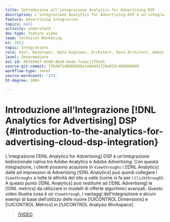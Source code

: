```yaml
---
title: Introduzione all’integrazione Analytics for Advertising DSP
description: L’integrazione Analytics for Advertising DSP è un’integrazione nativa bidirezionale tra Adobe Analytics e Adobe Advertising. Con questa integrazione, i clienti possono acquisire in Analytics i view-through dalle ad impression di Advertising Analytics può quindi collegare i view-through a tutte le attività del sito a valle (proprio come si fa per i click-through). A questo punto Analytics può restituire ad Advertising Cloud le metriche da utilizzare in modelli di offerte algoritmici avanzati. Questo video illustra cosa è un view-through, i vantaggi dell’integrazione e alcuni esempi di base sull’utilizzo di nuove dimensioni o metriche in Analysis Workspace.
feature: Advertising Integration
topics: null
activity: understand
doc-type: feature video
team: Technical Marketing
kt: 2913
topic: Integrations
role: User, Developer, Data Engineer, Architect, Data Architect, Admin, Leader
level: Intermediate
exl-id: 66fb50e7-6500-4b16-beab-7ceac17f9245
source-git-commit: ff6d8f1d0605b88e1e8d441f28e815c499ddd0d9
workflow-type: tm+mt
source-wordcount: '173'
ht-degree: 100%

---
```


# Introduzione all’Integrazione [!DNL Analytics for Advertising] DSP {#introduction-to-the-analytics-for-advertising-cloud-dsp-integration}

L’integrazione [!DNL Analytics for Advertising] DSP è un’integrazione bidirezionale nativa tra Adobe Analytics e Adobe Advertising. Con questa integrazione, i clienti possono acquisire in `Viewthroughs` i [!DNL Analytics] dalle ad impression di Advertising [!DNL Analytics] può quindi collegare i `Viewthroughs` a tutte le attività del sito a valle (come si fa per i `Clickthrough`). A questo punto [!DNL Analytics] può restituire ad [!DNL Advertising] le [!DNL metrics] da utilizzare in modelli di offerte algoritmici avanzati. Questo video illustra cosa è un `Viewthrough`, i vantaggi dell’integrazione e alcuni esempi di base dell’utilizzo delle nuove [!UICONTROL Dimensions] e [!UICONTROL Metrics] in [!UICONTROL Analysis Workspace].

>[!VIDEO](https://video.tv.adobe.com/v/27237/?quality=9)
